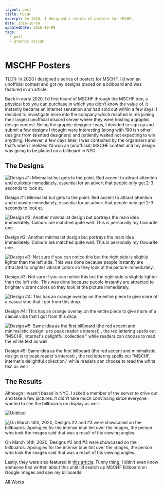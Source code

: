 ```yaml
---
layout: post
title: MSCHF
excerpt: In 2020, I designed a series of posters for MSCHF.
date: 2016-10-09
updatedDate: 2016-10-09
tags:
  - post
  - graphic design
---
```


# MSCHF Posters

TLDR: In 2020 I designed a series of posters for MSCHF. I’d won an unofficial contest and got my designs placed on a billboard and was featured in an article.

Back in early 2020, I’d first heard of MSCHF through the MSCHF box, a physical box you can purchase in which you didn’t know the value of. It instantly became an internet sensation and had sold out within a few days. I decided to investigate more into the company which resulted in me joining their largest unofficial discord server where they were hosting a graphic design contest. Being the graphic designer I was, I decided to sign up and submit a few designs I thought were interesting (along with 100 ish other designs from talented designers) and patiently waited not expecting to win anything. However, a few days later, I was contacted by the organizers and that’s when I realized I’d won an (unofficial) MSCHF contest and my design was going to be placed on a billboard in NYC.

## The Designs

![Design #1: Minimalist but gets to the point. Red accent to attract attention and curiosity immediately, essential for an advert that people only get 2-3 seconds to look at.](/mschf/Untitled.png)

Design #1: Minimalist but gets to the point. Red accent to attract attention and curiosity immediately, essential for an advert that people only get 2-3 seconds to look at.

![Design #2: Another minimalist design but portrays the main idea immediately. Colours are matched quite well. This is personally my favourite one.](/mschf/Untitled%201.png)

Design #2: Another minimalist design but portrays the main idea immediately. Colours are matched quite well. This is personally my favourite one.

![Design #3: Not sure if you can notice this but the right side is slightly lighter than the left side. This was done because people instantly are attracted to brighter vibrant colors so they look at the picture immediately.](/mschf/Untitled%202.png)

Design #3: Not sure if you can notice this but the right side is slightly lighter than the left side. This was done because people instantly are attracted to brighter vibrant colors so they look at the picture immediately.

![Design #4: This has an orange overlay on the entire piece to give more of a casual vibe that I got from this drop.](/mschf/Untitled%203.png)

Design #4: This has an orange overlay on the entire piece to give more of a casual vibe that I got from this drop.

![Design #5: Same idea as the first billboard (the red accent and minimalistic design is to peak reader's interest) , the red lettering spells out "MSCHF, internet's delightful collection." while readers can choose to read the white text as well](/mschf/Untitled%204.png)

Design #5: Same idea as the first billboard (the red accent and minimalistic design is to peak reader's interest) , the red lettering spells out "MSCHF, internet's delightful collection." while readers can choose to read the white text as well

## The Results

Although I wasn’t based in NYC, I asked a member of the server to drive out and take a few pictures. It didn’t take much convincing since everyone wanted to see the billboards on display as well.

![Untitled](/mschf/Untitled%205.png)

![On March 14th, 2020, Designs #2 and #3 were showcased on the billboards. Apologies for the intense blue tint over the images, the person who took the images said that was a result of his viewing angles.](/mschf/Untitled%206.png)

On March 14th, 2020, Designs #2 and #3 were showcased on the billboards. Apologies for the intense blue tint over the images, the person who took the images said that was a result of his viewing angles.

Lastly, they were also featured in [this article](https://www.canaan.com/latest/laura-chau-the-next-great-consumer-companies-won-t-be-exclusive-clubs-they-will-be-inclusive-cults). Funny thing, I didn’t even know someone had written about this until I’d search up MSCHF Billboard on Google images and saw my billboards!

[All Works](/portfolio-3)
